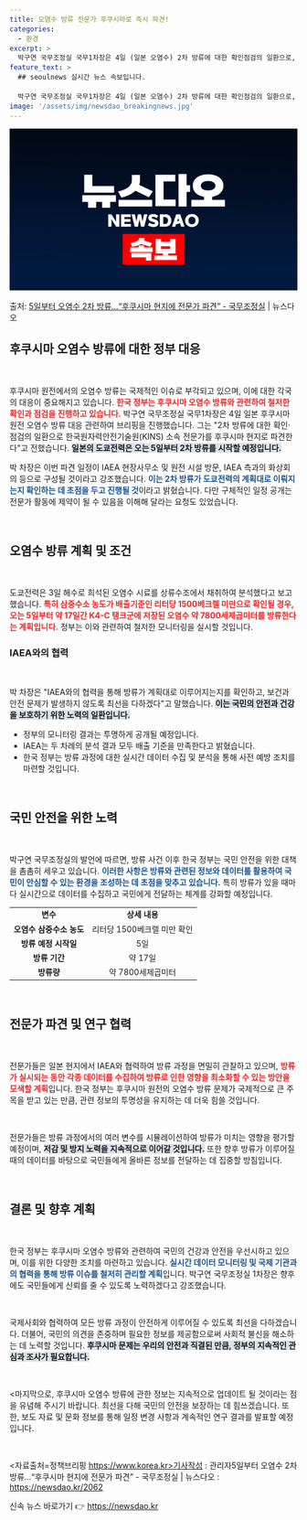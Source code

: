 ```yaml
---
title: 오염수 방류 전문가 후쿠시마로 즉시 파견!
categories:
  - 환경
excerpt: >
  박구연 국무조정실 국무1차장은 4일 (일본 오염수) 2차 방류에 대한 확인점검의 일환으로, 한국원자력안전기술…
feature_text: >
  ## seoulnews 실시간 뉴스 속보입니다.

  박구연 국무조정실 국무1차장은 4일 (일본 오염수) 2차 방류에 대한 확인점검의 일환으로, 한국원자력안전기술…
image: '/assets/img/newsdao_breakingnews.jpg'
---
```


![뉴스다오 속보](/assets/img/newsdao_breakingnews.jpg)

<p>출처: <a href="https://newsdao.kr/2062" rel="dofollow">5일부터 오염수 2차 방류…“후쿠시마 현지에 전문가 파견” - 국무조정실</a> | 뉴스다오</p>

<h2 data-ke-size="size26">후쿠시마 오염수 방류에 대한 정부 대응</h2>

<p data-ke-size="size16">&nbsp;</p>

후쿠시마 원전에서의 오염수 방류는 국제적인 이슈로 부각되고 있으며, 이에 대한 각국의 대응이 중요해지고 있습니다. <b><span style="color: #ee2323;">한국 정부는 후쿠시마 오염수 방류와 관련하여 철저한 확인과 점검을 진행하고 있습니다.</span></b> 박구연 국무조정실 국무1차장은 4일 일본 후쿠시마 원전 오염수 방류 대응 관련하여 브리핑을 진행했습니다. 그는 "2차 방류에 대한 확인·점검의 일환으로 한국원자력안전기술원(KINS) 소속 전문가를 후쿠시마 현지로 파견한다"고 전했습니다. <b><span style="background-color: #21538527;">일본의 도쿄전력은 오는 5일부터 2차 방류를 시작할 예정입니다.</span></b>

박 차장은 이번 파견 일정이 IAEA 현장사무소 및 원전 시설 방문, IAEA 측과의 화상회의 등으로 구성될 것이라고 강조했습니다. <b><span style="color: #1a5490;">이는 2차 방류가 도쿄전력의 계획대로 이뤄지는지 확인하는 데 초점을 두고 진행될 것</span></b>이라고 밝혔습니다. 다만 구체적인 일정 공개는 전문가 활동에 제약이 될 수 있음을 이해해 달라는 요청도 있었습니다.

<p data-ke-size="size16">&nbsp;</p>

<h2 data-ke-size="size26">오염수 방류 계획 및 조건</h2>

<p data-ke-size="size16">&nbsp;</p>

도쿄전력은 3일 해수로 희석된 오염수 시료를 상류수조에서 채취하여 분석했다고 보고했습니다. <b><span style="color: #ee2323;">특히 삼중수소 농도가 배출기준인 리터당 1500베크렐 미만으로 확인될 경우, 오는 5일부터 약 17일간 K4-C 탱크군에 저장된 오염수 약 7800세제곱미터를 방류한다는 계획입니다.</span></b> 정부는 이와 관련하여 철저한 모니터링을 실시할 것입니다.

<h3>IAEA와의 협력</h3>

<p data-ke-size="size16">&nbsp;</p>

박 차장은 "IAEA와의 협력을 통해 방류가 계획대로 이루어지는지를 확인하고, 보건과 안전 문제가 발생하지 않도록 최선을 다하겠다"고 말했습니다. <b><span style="background-color: #21538527;">이는 국민의 안전과 건강을 보호하기 위한 노력의 일환입니다.</span></b>

<ul>
<li>정부의 모니터링 결과는 투명하게 공개될 예정입니다.</li>
<li>IAEA는 두 차례의 분석 결과 모두 배출 기준을 만족한다고 밝혔습니다.</li>
<li>한국 정부는 방류 과정에 대한 실시간 데이터 수집 및 분석을 통해 사전 예방 조치를 마련할 것입니다.</li>
</ul>

<p data-ke-size="size16">&nbsp;</p>

<h2 data-ke-size="size26">국민 안전을 위한 노력</h2>

<p data-ke-size="size16">&nbsp;</p>

박구연 국무조정실의 발언에 따르면, 방류 사건 이후 한국 정부는 국민 안전을 위한 대책을 촘촘히 세우고 있습니다. <b><span style="color: #1a5490;">이러한 사항은 방류와 관련된 정보와 데이터를 활용하여 국민이 안심할 수 있는 환경을 조성하는 데 초점을 맞추고 있습니다.</span></b> 특히 방류가 있을 때마다 실시간으로 데이터를 수집하고 국민에게 전달하는 체계를 강화할 예정입니다.

<table style="width:100%; border-collapse:collapse;">
<tr>
<td style="text-align: center; height: 17px;"><b>변수</b></td>
<td style="text-align: center; height: 17px;"><b>상세 내용</b></td>
</tr>
<tr>
<td style="text-align: center; height: 17px;"><b>오염수 삼중수소 농도</b></td>
<td style="text-align: center; height: 17px;">리터당 1500베크렐 미만 확인</td>
</tr>
<tr>
<td style="text-align: center; height: 17px;"><b>방류 예정 시작일</b></td>
<td style="text-align: center; height: 17px;">5일</td>
</tr>
<tr>
<td style="text-align: center; height: 17px;"><b>방류 기간</b></td>
<td style="text-align: center; height: 17px;">약 17일</td>
</tr>
<tr>
<td style="text-align: center; height: 17px;"><b>방류량</b></td>
<td style="text-align: center; height: 17px;">약 7800세제곱미터</td>
</tr>
</table>

<p data-ke-size="size16">&nbsp;</p>

<h2 data-ke-size="size26">전문가 파견 및 연구 협력</h2>

<p data-ke-size="size16">&nbsp;</p>

전문가들은 일본 현지에서 IAEA와 협력하여 방류 과정을 면밀히 관찰하고 있으며, <b><span style="color: #ee2323;">방류가 실시되는 동안 각종 데이터를 수집하여 방류로 인한 영향을 최소화할 수 있는 방안을 모색할 계획</span></b>입니다. 한국 정부는 후쿠시마 원전의 오염수 방류 문제가 국제적으로 큰 주목을 받고 있는 만큼, 관련 정보의 투명성을 유지하는 데 더욱 힘쓸 것입니다.

<p data-ke-size="size16">&nbsp;</p>

전문가들은 방류 과정에서의 여러 변수를 시뮬레이션하여 방류가 미치는 영향을 평가할 예정이며, <b><span style="background-color: #21538527;">저감 및 방지 노력을 지속적으로 이어갈 것입니다.</span></b> 또한 향후 방류가 이루어질 때의 데이터를 바탕으로 국민들에게 올바른 정보를 전달하는 데 집중할 방침입니다. 

<p data-ke-size="size16">&nbsp;</p>

<h2 data-ke-size="size26">결론 및 향후 계획</h2>

<p data-ke-size="size16">&nbsp;</p>

한국 정부는 후쿠시마 오염수 방류와 관련하여 국민의 건강과 안전을 우선시하고 있으며, 이를 위한 다양한 조치를 마련하고 있습니다. <b><span style="color: #1a5490;">실시간 데이터 모니터링 및 국제 기관과의 협력을 통해 방류 이슈를 철저히 관리할 계획</span></b>입니다. 박구연 국무조정실 1차장은 향후에도 국민들에게 신뢰를 줄 수 있도록 노력하겠다고 강조했습니다.

<p data-ke-size="size16">&nbsp;</p>

국제사회와 협력하여 모든 방류 과정이 안전하게 이루어질 수 있도록 최선을 다하겠습니다. 더불어, 국민의 의견을 존중하며 필요한 정보를 제공함으로써 사회적 불신을 해소하는 데 노력할 것입니다. <b><span style="background-color: #21538527;">후쿠시마 문제는 우리의 안전과 직결된 만큼, 정부의 지속적인 관심과 조사가 필요합니다.</span></b>

<p data-ke-size="size16">&nbsp;</p>

<마지막으로, 후쿠시마 오염수 방류에 관한 정보는 지속적으로 업데이트 될 것이라는 점을 유념해 주시기 바랍니다. 최선을 다해 국민의 안전을 보장하는 데 힘쓰겠습니다. 또한, 보도 자료 및 문화 정보를 통해 일정 변경 사항과 계속적인 연구 결과를 발표할 예정입니다.</p>

<p data-ke-size="size16">&nbsp;</p>

<자료출처=정책브리핑 https://www.korea.kr>기사작성 : 관리자5일부터 오염수 2차 방류…“후쿠시마 현지에 전문가 파견” - 국무조정실 | 뉴스다오  : https://newsdao.kr/2062 

신속 뉴스 바로가기 👉 <a href="https://newsdao.kr" rel="dofollow">https://newsdao.kr</a>


